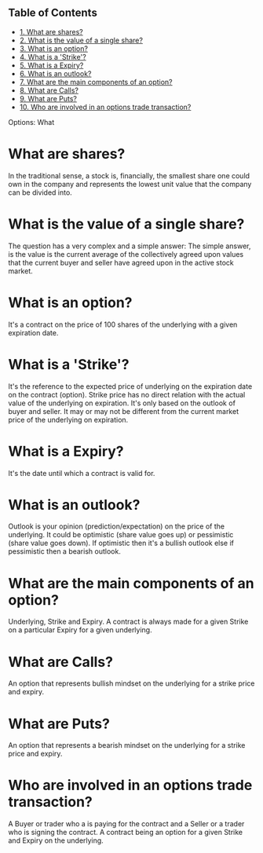 <div id="table-of-contents">
<h2>Table of Contents</h2>
<div id="text-table-of-contents">
<ul>
<li><a href="#sec-1">1. What are shares?</a></li>
<li><a href="#sec-2">2. What is the value of a single share?</a></li>
<li><a href="#sec-3">3. What is an option?</a></li>
<li><a href="#sec-4">4. What is a 'Strike'?</a></li>
<li><a href="#sec-5">5. What is a Expiry?</a></li>
<li><a href="#sec-6">6. What is an outlook?</a></li>
<li><a href="#sec-7">7. What are the main components of an option?</a></li>
<li><a href="#sec-8">8. What are Calls?</a></li>
<li><a href="#sec-9">9. What are Puts?</a></li>
<li><a href="#sec-10">10. Who are involved in an options trade transaction?</a></li>
</ul>
</div>
</div>

Options: What

# What are shares?

In the traditional sense, a stock is, financially, the smallest
share one could own in the company and represents the lowest unit value that the company
can be divided into.

# What is the value of a single share?

The question has a very complex and a simple answer: The simple
answer, is the value is the current average of the collectively
agreed upon values that the current buyer and seller have agreed
upon in the active stock market.

# What is an option?

It's a contract on the price of 100 shares of the underlying with a
given expiration date.

# What is a 'Strike'?

It's the reference to the expected price of underlying on the
expiration date on the contract (option). Strike price has no direct
relation with the actual value of the underlying on expiration. It's
only based on the outlook of buyer and seller. It may or may not be different from the
current market price of the underlying on expiration.

# What is a Expiry?

It's the date until which a contract is valid for.

# What is an outlook?

Outlook is your opinion (prediction/expectation) on the price of the
underlying. It could be optimistic (share value goes up) or
pessimistic (share value goes down). If optimistic
then it's a bullish outlook else if pessimistic then a bearish
outlook.

# What are the main components of an option?

Underlying, Strike and Expiry. A contract is always made for a given Strike on
a particular Expiry for a given underlying.

# What are Calls?

An option that represents bullish mindset on the underlying for a
strike price and expiry.

# What are Puts?

An option that represents a bearish mindset on the underlying for a
strike price and expiry.

# Who are involved in an options trade transaction?

A Buyer or trader who a is paying for the contract and a Seller or a
trader who is signing the contract. A contract being an option for a
given Strike and Expiry on the underlying.
